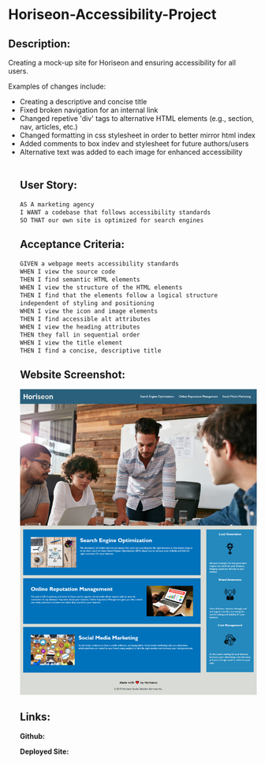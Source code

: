 # Horiseon-Accessibility-Project

## Description:
Creating a mock-up site for Horiseon and ensuring accessibility for all users.    

Examples of changes include:
<ul>
<li> Creating a descriptive and concise title</li>
<li> Fixed broken navigation for an internal link </li>
<li> Changed repetive 'div' tags to alternative HTML elements (e.g., section, nav, articles, etc.) </li>
<li> Changed formatting in css stylesheet in order to better mirror html index</li>
<li> Added comments to box indev and stylesheet for future authors/users</li>
<li> Alternative text was added to each image for enhanced accessibility</li>
<br>

## User Story:

```
AS A marketing agency
I WANT a codebase that follows accessibility standards
SO THAT our own site is optimized for search engines
```

## Acceptance Criteria:

```
GIVEN a webpage meets accessibility standards
WHEN I view the source code
THEN I find semantic HTML elements
WHEN I view the structure of the HTML elements
THEN I find that the elements follow a logical structure independent of styling and positioning
WHEN I view the icon and image elements
THEN I find accessible alt attributes
WHEN I view the heading attributes
THEN they fall in sequential order
WHEN I view the title element
THEN I find a concise, descriptive title
```
## Website Screenshot:

![The Horiseon webpage sample Screenshot.](./Develop/assets/images/ScreenshotSample.png)

## Links:

<strong> Github: </strong>

<strong> Deployed Site:</strong>
